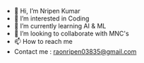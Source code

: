 - 👋 Hi, I’m Nripen Kumar
- 👀 I’m interested in Coding 
- 🌱 I’m currently learning AI & ML
- 💞️ I’m looking to collaborate with MNC's
- 📫 How to reach me
-    Contact me : raonripen03835@gmail.com 

<!---
Nripen03835/Nripen03835 is a ✨ special ✨ repository because its `README.md` (this file) appears on your GitHub profile.
You can click the Preview link to take a look at your changes.
--->
